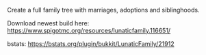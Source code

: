 Create a full family tree with marriages, adoptions and siblinghoods.

Download newest build here: https://www.spigotmc.org/resources/lunaticfamily.116651/

bstats: https://bstats.org/plugin/bukkit/LunaticFamily/21912
